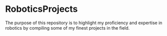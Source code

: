 # RoboticsProjects
The purpose of this repository is to highlight my proficiency and expertise in robotics by compiling some of my finest projects in the field.
